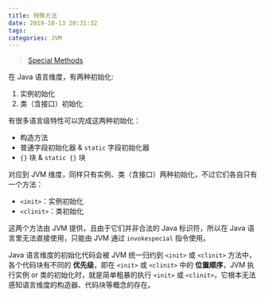 ```yaml
---
title: 特殊方法
date: 2019-10-13 20:31:32
tags:
categories: JVM
---
```


>[Special Methods](https://docs.oracle.com/javase/specs/jvms/se8/html/jvms-2.html#jvms-2.9)

在 Java 语言维度，有两种初始化:

1. 实例初始化
2. 类（含接口）初始化

有很多语言级特性可以完成这两种初始化：

* 构造方法
* 普通字段初始化器 & `static` 字段初始化器
* `{}` 块 & `static {}` 块

对应到 JVM 维度，同样只有实例、类（含接口）两种初始化，不过它们各自只有一个方法：

* `<init>`：实例初始化
* `<clinit>`：类初始化

<!-- more -->

这两个方法由 JVM 提供，且由于它们并非合法的 Java 标识符，所以在 Java 语言里无法直接使用，只能由 JVM 通过 `invokespecial` 指令使用。

Java 语言维度的初始化代码会被 JVM 统一归约到 `<init>` 或 `<clinit>` 方法中，各个代码块有不同的 **优先级**，即在 `<init>` 或 `<clinit>` 中的 **位置顺序**，JVM 执行实例 or 类的初始化时，就是简单粗暴的执行 `<init>` 或 `<clinit>`，它根本无法感知语言维度的构造器、代码块等概念的存在。
